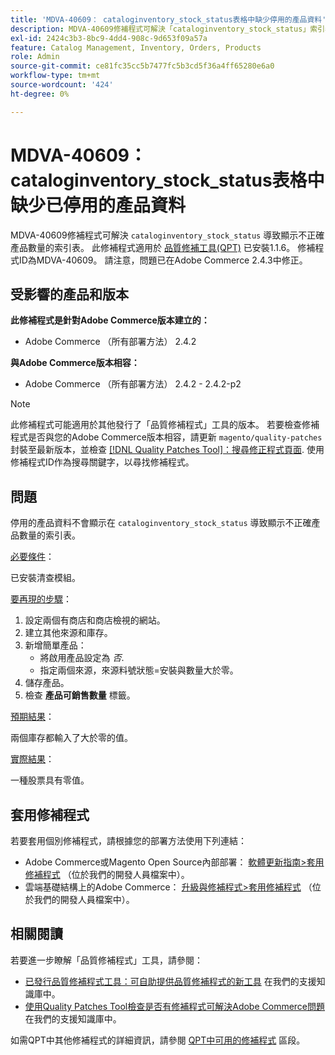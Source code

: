 ```yaml
---
title: 'MDVA-40609： cataloginventory_stock_status表格中缺少停用的產品資料'
description: MDVA-40609修補程式可解決「cataloginventory_stock_status」索引表中未顯示已停用產品資料，導致顯示錯誤產品數量的問題。 安裝[Quality Patches Tool (QPT)](/help/announcements/adobe-commerce-announcements/magento-quality-patches-released-new-tool-to-self-serve-quality-patches.md) 1.1.6後，即可使用此修補程式。 修補程式ID為MDVA-40609。 請注意，問題已在Adobe Commerce 2.4.3中修正。
exl-id: 2424c3b3-8bc9-4dd4-908c-9d653f09a57a
feature: Catalog Management, Inventory, Orders, Products
role: Admin
source-git-commit: ce81fc35cc5b7477fc5b3cd5f36a4ff65280e6a0
workflow-type: tm+mt
source-wordcount: '424'
ht-degree: 0%

---
```


# MDVA-40609： cataloginventory_stock_status表格中缺少已停用的產品資料

MDVA-40609修補程式可解決 `cataloginventory_stock_status` 導致顯示不正確產品數量的索引表。 此修補程式適用於 [品質修補工具(QPT)](/help/announcements/adobe-commerce-announcements/magento-quality-patches-released-new-tool-to-self-serve-quality-patches.md) 已安裝1.1.6。 修補程式ID為MDVA-40609。 請注意，問題已在Adobe Commerce 2.4.3中修正。

## 受影響的產品和版本

**此修補程式是針對Adobe Commerce版本建立的：**

* Adobe Commerce （所有部署方法） 2.4.2

**與Adobe Commerce版本相容：**

* Adobe Commerce （所有部署方法） 2.4.2 - 2.4.2-p2

>[!NOTE]
>
>此修補程式可能適用於其他發行了「品質修補程式」工具的版本。 若要檢查修補程式是否與您的Adobe Commerce版本相容，請更新 `magento/quality-patches` 封裝至最新版本，並檢查 [[!DNL Quality Patches Tool]：搜尋修正程式頁面](https://devdocs.magento.com/quality-patches/tool.html#patch-grid). 使用修補程式ID作為搜尋關鍵字，以尋找修補程式。

## 問題

停用的產品資料不會顯示在 `cataloginventory_stock_status` 導致顯示不正確產品數量的索引表。

<u>必要條件</u>：

已安裝清查模組。

<u>要再現的步驟</u>：

1. 設定兩個有商店和商店檢視的網站。
1. 建立其他來源和庫存。
1. 新增簡單產品：
   * 將啟用產品設定為 *否*.
   * 指定兩個來源，來源料號狀態=安裝與數量大於零。
1. 儲存產品。
1. 檢查 **產品可銷售數量** 標籤。

<u>預期結果</u>：

兩個庫存都輸入了大於零的值。

<u>實際結果</u>：

一種股票具有零值。

## 套用修補程式

若要套用個別修補程式，請根據您的部署方法使用下列連結：

* Adobe Commerce或Magento Open Source內部部署： [軟體更新指南>套用修補程式](https://devdocs.magento.com/guides/v2.4/comp-mgr/patching/mqp.html) （位於我們的開發人員檔案中）。
* 雲端基礎結構上的Adobe Commerce： [升級與修補程式>套用修補程式](https://devdocs.magento.com/cloud/project/project-patch.html) （位於我們的開發人員檔案中）。

## 相關閱讀

若要進一步瞭解「品質修補程式」工具，請參閱：

* [已發行品質修補程式工具：可自助提供品質修補程式的新工具](/help/announcements/adobe-commerce-announcements/magento-quality-patches-released-new-tool-to-self-serve-quality-patches.md) 在我們的支援知識庫中。
* [使用Quality Patches Tool檢查是否有修補程式可解決Adobe Commerce問題](/help/support-tools/patches-available-in-qpt-tool/check-patch-for-magento-issue-with-magento-quality-patches.md) 在我們的支援知識庫中。

如需QPT中其他修補程式的詳細資訊，請參閱 [QPT中可用的修補程式](https://support.magento.com/hc/en-us/sections/360010506631-Patches-available-in-MQP-tool-) 區段。
